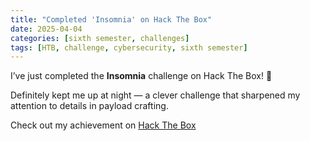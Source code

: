 ```yaml
---
title: "Completed 'Insomnia' on Hack The Box"
date: 2025-04-04
categories: [sixth semester, challenges]
tags: [HTB, challenge, cybersecurity, sixth semester]
---
```


I’ve just completed the **Insomnia** challenge on Hack The Box! 🌙

Definitely kept me up at night — a clever challenge that sharpened my attention to details in payload crafting.

Check out my achievement on [Hack The Box](https://www.hackthebox.com/achievement/challenge/1242702/610)
